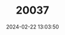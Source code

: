 ---
title: "20037"
category: "Scolomys ucayalensis"
draft: false
date: 2024-02-22 13:03:50
languages:
  English: ["Ucayali Spiny Mouse"]
---
